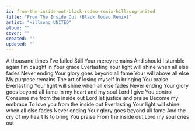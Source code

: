 ```yaml
---
id: from-the-inside-out-black-rodeo-remix-hillsong-united
title: "From The Inside Out (Black Rodeo Remix)"
artist: "Hillsong UNITED"
album: ""
cover: ""
created: ""
updated: ""
---
```


A thousand times I've failed
Still Your mercy remains And should I stumble again
I'm caught in Your grace
Everlasting
Your light will shine when all else fades
Never ending
Your glory goes beyond all fame
Your will above all else
My purpose remains
The art of losing myself
In bringing You praise
Everlasting
Your light will shine when all else fades
Never ending
Your glory goes beyond all fame
In my heart and my soul
Lord I give You control
Consume me from the inside out
Lord let justice and praise
Become my embrace
To love you from the inside out
Everlasting
Your light will shine when all else fades
Never ending
Your glory goes beyond all fame
And the cry of my heart
Is to bring You praise
From the inside out
Lord my soul cries out